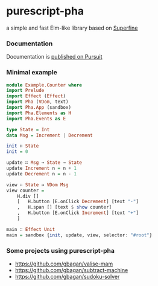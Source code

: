 # purescript-pha
a simple and fast Elm-like library based on [Superfine](https://github.com/jorgebucaran/superfine)

### Documentation
Documentation is [published on Pursuit](https://pursuit.purescript.org/packages/purescript-pha)

### Minimal example
```purescript
module Example.Counter where
import Prelude
import Effect (Effect)
import Pha (VDom, text)
import Pha.App (sandbox)
import Pha.Elements as H
import Pha.Events as E

type State = Int
data Msg = Increment | Decrement

init ∷ State
init = 0

update ∷ Msg → State → State
update Increment n = n + 1
update Decrement n = n - 1

view ∷ State → VDom Msg
view counter = 
    H.div []
    [   H.button [E.onClick Decrement] [text "-"]
    ,   H.span [] [text $ show counter]
    ,   H.button [E.onClick Increment] [text "+"]
    ]

main ∷ Effect Unit
main = sandbox {init, update, view, selector: "#root"}
```

### Some projects using purescript-pha

- https://github.com/gbagan/valise-mam
- https://github.com/gbagan/subtract-machine
- https://github.com/gbagan/sudoku-solver
